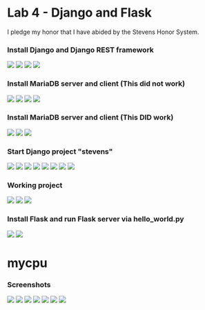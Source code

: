 # Lab 4 - Django and Flask
I pledge my honor that I have abided by the Stevens Honor System.

### **Install Django and Django REST framework**
![](https://github.com/CarlRod2001/CPE322/blob/main/Lab_4/Pics/Lab_4_pic1.JPG)
![](https://github.com/CarlRod2001/CPE322/blob/main/Lab_4/Pics/Lab_4_pic2.JPG)
![](https://github.com/CarlRod2001/CPE322/blob/main/Lab_4/Pics/Lab_4_pic3.JPG)
![](https://github.com/CarlRod2001/CPE322/blob/main/Lab_4/Pics/Lab_4_pic4.JPG)
### **Install MariaDB server and client (This did not work)**
![](https://github.com/CarlRod2001/CPE322/blob/main/Lab_4/Pics/Lab_4_pic5.JPG)
![](https://github.com/CarlRod2001/CPE322/blob/main/Lab_4/Pics/Lab_4_pic6.JPG)
![](https://github.com/CarlRod2001/CPE322/blob/main/Lab_4/Pics/Lab_4_pic7.JPG)
![](https://github.com/CarlRod2001/CPE322/blob/main/Lab_4/Pics/Lab_4_Error.JPG)
### **Install MariaDB server and client (This DID work)**
![](https://github.com/CarlRod2001/CPE322/blob/main/Lab_4/Pics/Lab_4_pic8.JPG)
![](https://github.com/CarlRod2001/CPE322/blob/main/Lab_4/Pics/Lab_4_pic9.JPG)
![](https://github.com/CarlRod2001/CPE322/blob/main/Lab_4/Pics/Lab_4_pic10.JPG)
### **Start Django project "stevens"**
![](https://github.com/CarlRod2001/CPE322/blob/main/Lab_4/Pics/Lab_4_pic11.JPG)
![](https://github.com/CarlRod2001/CPE322/blob/main/Lab_4/Pics/Lab_4_pic12.JPG)
![](https://github.com/CarlRod2001/CPE322/blob/main/Lab_4/Pics/Lab_4_pic13.JPG)
![](https://github.com/CarlRod2001/CPE322/blob/main/Lab_4/Pics/Lab_4_pic14.JPG)
![](https://github.com/CarlRod2001/CPE322/blob/main/Lab_4/Pics/Lab_4_pic15.JPG)
![](https://github.com/CarlRod2001/CPE322/blob/main/Lab_4/Pics/Lab_4_pic16.JPG)
![](https://github.com/CarlRod2001/CPE322/blob/main/Lab_4/Pics/Lab_4_pic17.JPG)
![](https://github.com/CarlRod2001/CPE322/blob/main/Lab_4/Pics/Lab_4_pic18.JPG)
### **Working project**
![](https://github.com/CarlRod2001/CPE322/blob/main/Lab_4/Pics/Lab_4_pic19.JPG)
![](https://github.com/CarlRod2001/CPE322/blob/main/Lab_4/Pics/Lab_4_pic20.JPG)
![](https://github.com/CarlRod2001/CPE322/blob/main/Lab_4/Pics/Lab_4_pic21.JPG)
### **Install Flask and run Flask server via hello_world.py**
![](https://github.com/CarlRod2001/CPE322/blob/main/Lab_4/Pics/Lab_4_pic23.JPG)
![](https://github.com/CarlRod2001/CPE322/blob/main/Lab_4/Pics/Lab_4_pic22.JPG)

# mycpu
### **Screenshots**
![](https://github.com/CarlRod2001/CPE322/blob/main/Lab_4/Pics/Lab_4_CPU_1.JPG)
![](https://github.com/CarlRod2001/CPE322/blob/main/Lab_4/Pics/Lab_4_CPU_2.JPG)
![](https://github.com/CarlRod2001/CPE322/blob/main/Lab_4/Pics/Lab_4_CPU_3.JPG)
![](https://github.com/CarlRod2001/CPE322/blob/main/Lab_4/Pics/Lab_4_CPU_4.JPG)
![](https://github.com/CarlRod2001/CPE322/blob/main/Lab_4/Pics/Lab_4_CPU_5.JPG)
![](https://github.com/CarlRod2001/CPE322/blob/main/Lab_4/Pics/Lab_4_CPU_6.JPG)
![](https://github.com/CarlRod2001/CPE322/blob/main/Lab_4/Pics/Lab_4_CPU_7.JPG)
